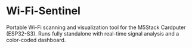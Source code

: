 # Wi-Fi-Sentinel
Portable Wi-Fi scanning and visualization tool for the M5Stack Cardputer (ESP32-S3). Runs fully standalone with real-time signal analysis and a color-coded dashboard.
